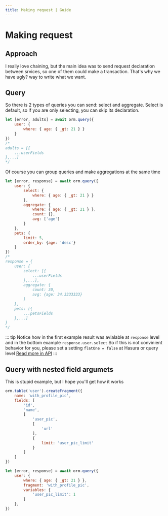 ```yaml
---
title: Making request | Guide
---
```


# Making request

## Approach
I really love chaining, but the main idea was to send request declaration between srvices, so one of them could make a transaction. That's why we have ugly? way to write what we want.

## Query
So there is 2 types of queries you can send: select and aggregate. Select is default, so if you are only selecting, you can skip its declaration.
```javascript
let [error, adults] = await orm.query({
    user: {
        where: { age: { _gt: 21 } }
    }
})
/* 
adults = [{
    ...userFields
},...]
*/
```

Of course you can group queries and make aggregations at the same time
```javascript
let [error, response] = await orm.query({
    user: {
        select: {
            where: { age: { _gt: 21 } }
        },
        aggregate: {
            where: { age: { _gt: 21 } },
            count: {},
            avg: ['age']
        }
    },
    pets: {
        limit: 5,
        order_by: {age: 'desc'}
    }
})
/* 
response = {
    user: {
        select: [{
            ...userFields
        },...],
        aggregate: {
            count: 30,
            avg: {age: 34.3333333}
        }
    },
    pets: [{
        ...petsFields
    },...]
}
*/
```

::: tip
Notice how in the first example result was avialable at `response` level and in the bottom example `response.user.select`
So if this is not convinient behavior for you, please set a setting `flatOne = false` at Hasura or query level
[Read more in API](../api/hasura#this-flatgqlresponse-flatsettings-settings-parameters)
:::

## Query with nested field argumets
This is stupid example, but I hope you'll get how it works
```javascript
orm.table('user').createFragment({
    name: 'with_profile_pic',
    fields: [
        'id',
        'name',
        [
            'user_pic',
            [
                'url'
            ],
            {
                limit: 'user_pic_limit'
            }
        ]
    ]
})

let [error, response] = await orm.query({
    user: {
        where: { age: { _gt: 21 } },
        fragment: 'with_profile_pic',
        variables: {
            'user_pic_limit': 1
        }
    },
})
```
